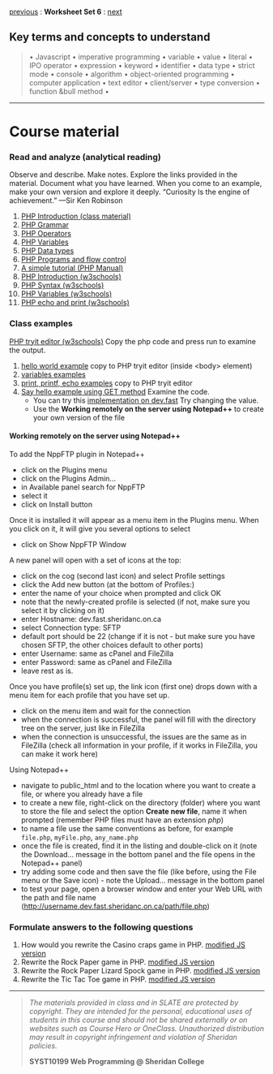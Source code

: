 [previous](set05.md) 
: **Worksheet Set 6**
: [next](set07.md)


## Key terms and concepts to understand
> &bull; Javascript  &bull; imperative programming  &bull; variable  &bull; value  &bull; literal  &bull; IPO operator &bull; expression  &bull; keyword  &bull; identifier  &bull;  data type &bull; strict mode  &bull; console  &bull;  algorithm  &bull; object-oriented programming  &bull; computer application  &bull;  text editor  &bull; client/server  &bull;  type conversion  &bull; function &bull method &bull;
> 
---

# Course material

### Read and analyze (analytical reading)
Observe and describe. Make notes. Explore the links provided in the material. Document what you have learned. When you come to an example, make your own version and explore it deeply. “Curiosity Is the engine of achievement.” —Sir Ken Robinson
1. [PHP Introduction (class material)](https://ebajcar.github.io/web10199/content/learnphp/index.html)
2. [PHP Grammar](https://ebajcar.github.io/web10199/content/learnphp/grammar.html)
3. [PHP Operators](https://ebajcar.github.io/web10199/content/learnphp/operators.html)
4. [PHP Variables](https://ebajcar.github.io/web10199/content/learnphp/variables.html)
5. [PHP Data types](https://ebajcar.github.io/web10199/content/learnphp/data_types.html)
6. [PHP Programs and flow control](https://ebajcar.github.io/web10199/content/learnphp/control_flow.html)
7. [A simple tutorial (PHP Manual)](https://www.php.net/manual/en/tutorial.php)
8. [PHP Introduction (w3schools)](https://www.w3schools.com/php/php_intro.asp)
9. [PHP Syntax (w3schools)](https://www.w3schools.com/php/php_syntax.asp)
10. [PHP Variables (w3schools)](https://www.w3schools.com/php/php_variables.asp)
11. [PHP echo and print (w3schools)](https://www.w3schools.com/php/php_echo_print.asp)


### Class examples
<a href="https://www.w3schools.com/php/phptryit.asp?filename=tryphp_intro" target="_blank">PHP tryit editor (w3schools)</a> Copy the php code and press run to examine the output.
1. [hello world example](../examples/set6/hello_world.php) copy to PHP tryit editor (inside &lt;body> element)
2. [variables examples](../examples/set6/variables.php)
3. [print, printf, echo examples](../examples/set6/print_printf.html) copy to PHP tryit editor
4. [Say hello example using GET method](../examples/set6/say_hello.php) Examine the code.
    - You can try this [implementation on dev.fast](https://bajcar.dev.fast.sheridanc.on.ca/10199/set06/say_hello.php?name=Sheridan%20College&password=abc) Try changing the value.
    - Use the **Working remotely on the server using Notepad++** to create your own version of the file

#### Working remotely on the server using Notepad++
To add the NppFTP plugin in Notepad++
- click on the Plugins menu
- click on the Plugins Admin...
- in Available panel search for NppFTP
- select it
- click on Install button

Once it is installed it will appear as a menu item in the Plugins menu. When you click on it, it will give you several options to select
- click on Show NppFTP Window

A new panel will open with a set of icons at the top:
- click on the cog (second last icon) and select Profile settings
- click the Add new button (at the bottom of Profiles:)
- enter the name of your choice when prompted and click OK
- note that the newly-created profile is selected (if not, make sure you select it by clicking on it)
- enter Hostname: dev.fast.sheridanc.on.ca
- select Connection type: SFTP
- default port should be 22 (change if it is not - but make sure you have chosen SFTP, the other choices default to other ports)
- enter Username: same as cPanel and FileZilla
- enter Password: same as cPanel and FileZilla 
- leave rest as is.

Once you have profile(s) set up, the link icon (first one) drops down with a menu item for each profile that you have set up.
- click on the menu item and wait for the connection
- when the connection is successful, the panel will fill with the directory tree on the server, just like in FileZilla
- when the connection is unsuccessful, the issues are the same as in FileZilla (check all information in your profile, if it works in FileZilla, you can make it work here)

Using Notepad++ 
- navigate to public_html and to the location where you want to create a file, or where you already have a file
- to create a new file, right-click on the directory (folder) where you want to store the file and select the option **Create new file**, name it when prompted (remember PHP files must have an extension *php*) 
- to name a file use the same conventions as before, for example `file.php`, `myFile.php`, `any_name.php`
- once the file is created, find it in the listing and double-click on it (note the Download... message in the bottom panel and the file opens in the Notepad++ panel)
- try adding some code and then save the file (like before, using the File menu or the Save icon) - note the Upload... message in the bottom panel
- to test your page, open a browser window and enter your Web URL with the path and file name (http://username.dev.fast.sheridanc.on.ca/path/file.php)






### Formulate answers to the following questions
1. How would you rewrite the Casino craps game in PHP. [modified JS version](https://syst10199-examples.w3spaces.com/week8/modified-cc.html)
2. Rewrite the Rock Paper game in PHP. [modified JS version](https://syst10199-examples.w3spaces.com/week8/modified-rps.html)
3. Rewrite the Rock Paper Lizard Spock game in PHP. [modified JS version](https://syst10199-examples.w3spaces.com/week8/modified-rpsls.html)
4. Rewrite the Tic Tac Toe game in PHP.  [modified JS version](https://syst10199-examples.w3spaces.com/week8/modified-ttt.html)


  
---
> *The materials provided in class and in SLATE are protected by copyright. They are intended for the personal, educational uses of students in this course and should not be shared externally or on websites such as Course Hero or OneClass. Unauthorized distribution may result in copyright infringement and violation of Sheridan policies.*
> 
> **SYST10199 Web Programming @ Sheridan College**
